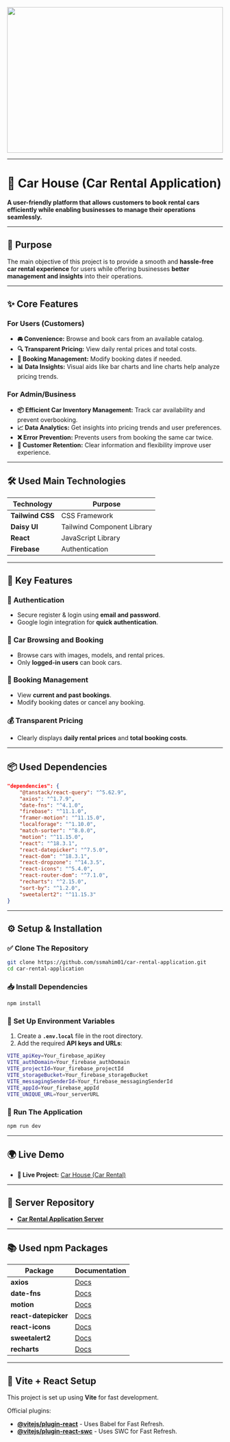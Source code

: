 <div align="center">
  <img width="100%" height="340" src="car-house.png"  />
</div>

---

# 🚗 Car House (Car Rental Application)

**A user-friendly platform that allows customers to book rental cars efficiently while enabling businesses to manage their operations seamlessly.**

---

## 📌 Purpose

The main objective of this project is to provide a smooth and **hassle-free car rental experience** for users while offering businesses **better management and insights** into their operations.

---

## ✨ Core Features

### **For Users (Customers)**
- **🚘 Convenience:** Browse and book cars from an available catalog.
- **🔍 Transparent Pricing:** View daily rental prices and total costs.
- **📅 Booking Management:** Modify booking dates if needed.
- **📊 Data Insights:** Visual aids like bar charts and line charts help analyze pricing trends.

### **For Admin/Business**
- **📦 Efficient Car Inventory Management:** Track car availability and prevent overbooking.
- **📈 Data Analytics:** Get insights into pricing trends and user preferences.
- **❌ Error Prevention:** Prevents users from booking the same car twice.
- **🤝 Customer Retention:** Clear information and flexibility improve user experience.

---

## 🛠 Used Main Technologies

| Technology | Purpose |
|------------|---------|
| **Tailwind CSS** | CSS Framework |
| **Daisy UI** | Tailwind Component Library |
| **React** | JavaScript Library |
| **Firebase** | Authentication |

---

## 🔑 Key Features

### 🔐 **Authentication**
- Secure register & login using **email and password**.
- Google login integration for **quick authentication**.

### 🚗 **Car Browsing and Booking**
- Browse cars with images, models, and rental prices.
- Only **logged-in users** can book cars.

### 📅 **Booking Management**
- View **current and past bookings**.
- Modify booking dates or cancel any booking.

### 💰 **Transparent Pricing**
- Clearly displays **daily rental prices** and **total booking costs**.

---

## 📦 Used Dependencies

```json
"dependencies": {
    "@tanstack/react-query": "^5.62.9",
    "axios": "^1.7.9",
    "date-fns": "^4.1.0",
    "firebase": "^11.1.0",
    "framer-motion": "^11.15.0",
    "localforage": "^1.10.0",
    "match-sorter": "^8.0.0",
    "motion": "^11.15.0",
    "react": "^18.3.1",
    "react-datepicker": "^7.5.0",
    "react-dom": "^18.3.1",
    "react-dropzone": "^14.3.5",
    "react-icons": "^5.4.0",
    "react-router-dom": "^7.1.0",
    "recharts": "^2.15.0",
    "sort-by": "^1.2.0",
    "sweetalert2": "^11.15.3"
}
```

---

## ⚙️ Setup & Installation

### ✅ **Clone The Repository**
```sh
git clone https://github.com/ssmahim01/car-rental-application.git
cd car-rental-application
```

### 📥 **Install Dependencies**
```sh
npm install
```

### 🔑 **Set Up Environment Variables**
1. Create a **`.env.local`** file in the root directory.
2. Add the required **API keys and URLs**:
```sh
VITE_apiKey=Your_firebase_apiKey
VITE_authDomain=Your_firebase_authDomain
VITE_projectId=Your_firebase_projectId
VITE_storageBucket=Your_firebase_storageBucket
VITE_messagingSenderId=Your_firebase_messagingSenderId
VITE_appId=Your_firebase_appId
VITE_UNIQUE_URL=Your_serverURL
```

### 🚀 **Run The Application**
```sh
npm run dev
```

---

## 🌍 Live Demo

- **🔗 Live Project:** [Car House (Car Rental)](https://car-rental-client.web.app)

---

## 🔗 Server Repository

- **[Car Rental Application Server](https://github.com/ssmahim01/car-rental-application-server)**

---

## 📚 Used npm Packages

| Package | Documentation |
|---------|--------------|
| **axios** | [Docs](https://axios-http.com/docs/intro) |
| **date-fns** | [Docs](https://date-fns.org) |
| **motion** | [Docs](https://motion.dev) |
| **react-datepicker** | [Docs](https://reactdatepicker.com) |
| **react-icons** | [Docs](https://react-icons.github.io/react-icons) |
| **sweetalert2** | [Docs](https://sweetalert2.github.io) |
| **recharts** | [Docs](https://recharts.org/en-US) |

---

## 🔧 Vite + React Setup

This project is set up using **Vite** for fast development.

Official plugins:
- **[@vitejs/plugin-react](https://github.com/vitejs/vite-plugin-react/blob/main/packages/plugin-react/README.md)** - Uses Babel for Fast Refresh.
- **[@vitejs/plugin-react-swc](https://github.com/vitejs/vite-plugin-react-swc)** - Uses SWC for Fast Refresh.